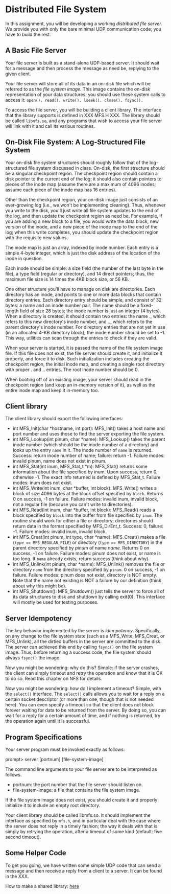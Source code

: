 
# Distributed File System

In this assignment, you will be developing a working *distributed file
server.* We provide you with only the bare minimal UDP communication
code; you have to build the rest. 

## A Basic File Server

Your file server is built as a stand-alone UDP-based server. It should wait
for a message and then process the message as need be, replying to the given
client.

Your file server will store all of its data in an on-disk file which will
be referred to as the *file system image*. This image contains the on-disk
representation of your data structures; you should use these system calls
to access it: `open(), read(), write(), lseek(), close(), fsync().`

To access the file server, you will be building a client library. The
interface that the library supports is defined in XXX MFS.H XXX.  The
library should be called `libmfs.so`, and any programs that wish to access
your file server will link with it and call its various routines.

## On-Disk File System: A Log-Structured File System

Your on-disk file system structures should roughly follow that of the
log-structured file system discussed in class. On-disk, the first structure
should be a singular checkpoint region. The checkpoint region should contain a
disk pointer to the current end of the log; it should also contain pointers 
to pieces of the inode map (assume there are a maximum of 4096 inodes; assume
each piece of the inode map has 16 entries).

Other than the checkpoint region, your on-disk image just consists of an
ever-growing log (i.e., we won't be implementing cleaning). Thus, whenever you
write to the disk, you'll just write all file system updates to the end of the
log, and then update the checkpoint region as need be. For example, if you are
adding a new block to a file, you would write the data block, new version of
the inode, and a new piece of the inode map to the end of the log; when this
write completes, you should update the checkpoint region with the requisite
new values. 

The inode map is just an array, indexed by inode number. Each entry is a
simple 4-byte integer, which is just the disk address of the location of the
inode in question.

Each inode should be simple: a size field (the number of the last byte in
the file), a type field (regular or directory), and 14 direct pointers; thus,
the maximum file size is 14 times the 4KB block size, or 56 KB.

One other structure you'll have to manage on disk are directories. Each
directory has an inode, and points to one or more data blocks that contain
directory entries. Each directory entry should be simple, and consist of 32
bytes: a name and an inode number pair. The name should be a fixed-length
field of size 28 bytes; the inode number is just an integer (4 bytes). When a
directory is created, it should contain two entries: the name ., which
refers to this new directory's inode number, and .., which refers to the
parent directory's inode number. For directory entries that are not yet in use
(in an allocated 4-KB directory block), the inode number should be set to
-1. This way, utilities can scan through the entries to check if they are
valid.

When your server is started, it is passed the name of the file system image
file. If this file does not exist, the file server should create it, and
initialize it properly, and force it to disk. Such initialization includes
creating the checkpoint region, the initial inode map, and creating a single
root directory with proper . and .. entries. The root inode number should be 0.

When booting off of an existing image, your server should read in the
checkpoint region (and keep an in-memory version of it), as well as the entire
inode map and keep it in-memory too.


## Client library

The client library should export the following interfaces:

- int MFS_Init(char *hostname, int port): MFS_Init() takes a host name
and port number and uses those to find the server exporting the file system.
- int MFS_Lookup(int pinum, char *name): MFS_Lookup() takes the parent
inode number (which should be the inode number of a directory) and looks up
the entry `name` in it. The inode number of `name` is returned. Success: 
return inode number of name; failure: return -1. Failure modes: invalid pinum,
name does not exist in pinum.
- int MFS_Stat(int inum, MFS_Stat_t *m): MFS_Stat() returns some
information about the file specified by inum. Upon success, return 0,
otherwise -1. The exact info returned is defined by MFS_Stat_t. Failure modes:
inum does not exist. 
- int MFS_Write(int inum, char *buffer, int block): MFS_Write() writes a
block of size 4096 bytes at the block offset specified by `block`. Returns 0
on success, -1 on failure. Failure modes: invalid inum, invalid block, not a
regular file (because you can't write to directories).
- int MFS_Read(int inum, char *buffer, int block): MFS_Read() reads
a block specified by `block` into the buffer from file specified by
`inum`. The routine should work for either a file or directory;
directories should return data in the format specified by
MFS_DirEnt_t. Success: 0, failure: -1. Failure modes: invalid inum,
invalid block. 
- int MFS_Creat(int pinum, int type, char *name): MFS_Creat() makes a
file (`type == MFS_REGULAR_FILE`) or directory (`type == MFS_DIRECTORY`)
in the parent directory specified by *pinum* of name *name*. Returns 0 on
success, -1 on failure. Failure modes: pinum does not exist, or name is too
long. If `name` already exists, return success (think about why).
- int MFS_Unlink(int pinum, char *name): MFS_Unlink() removes the file or
directory `name` from the directory specified by `pinum`. 0 on success, -1
on failure. Failure modes: pinum does not exist, directory is NOT empty. Note
that the name not existing is NOT a failure by our definition (think about why
this might be). 
- int MFS_Shutdown(): MFS_Shutdown() just tells the server to force all
of its data structures to disk and shutdown by calling exit(0). This interface
will mostly be used for testing purposes.


## Server Idempotency

The key behavior implemented by the server is *idempotency*.
Specifically, on any change to the file system state (such as a
MFS_Write, MFS_Creat, or MFS_Unlink), all the dirtied buffers in the
server are committed to the disk.  The server can achieved this end by
calling `fsync()` on the file system image. Thus, before returning a
success code, the file system should always `fsync()` the image.

Now you might be wondering: why do this? Simple: if the server crashes, the
client can simply timeout and retry the operation and know that it is OK to do
so. Read this chapter on NFS for details.


Now you might be wondering: how do I implement a timeout? Simple, with the
`select()` interface. The `select()` calls allows you to wait for a reply
on a certain socket descriptor (or more than one, though that is not needed
here). You can even specify a timeout so that the client does not block
forever waiting for data to be returned from the server. By doing so, you can
wait for a reply for a certain amount of time, and if nothing is returned, try
the operation again until it is successful.

## Program Specifications

Your server program must be invoked exactly as follows:

prompt> server [portnum] [file-system-image]

The command line arguments to your file server are to be interpreted as follows.  

- portnum: the port number that the file server should listen on.
- file-system-image: a file that contains the file system image.

If the file system image does not exist, you should create it and properly
initialize it to include an empty root directory.

Your client library should be called libmfs.so. It should implement
the interface as specified by `mfs.h`, and in particular deal with
the case where the server does not reply in a timely fashion; the way
it deals with that is simply by retrying the operation, after a
timeout of some kind (default: five second timeout).

## Some Helper Code

To get you going, we have written some simple UDP code that can send a
message and then receive a reply from a client to a server. It can be found in
the XXX.

How to make a shared library: [here](https://tldp.org/HOWTO/Program-Library-HOWTO/shared-libraries.html)




